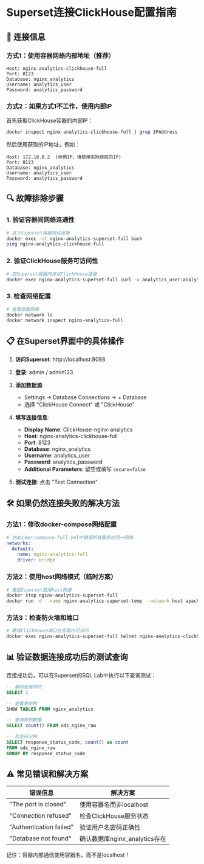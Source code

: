 # Superset连接ClickHouse配置指南

## 🔧 连接信息

### 方式1：使用容器网络内部地址（推荐）
```
Host: nginx-analytics-clickhouse-full
Port: 8123
Database: nginx_analytics
Username: analytics_user
Password: analytics_password
```

### 方式2：如果方式1不工作，使用内部IP
首先获取ClickHouse容器的内部IP：
```bash
docker inspect nginx-analytics-clickhouse-full | grep IPAddress
```
然后使用获取的IP地址，例如：
```
Host: 172.18.0.2  (示例IP，请使用实际获取的IP)
Port: 8123
Database: nginx_analytics
Username: analytics_user
Password: analytics_password
```

## 🔍 故障排除步骤

### 1. 验证容器间网络连通性
```bash
# 进入Superset容器测试连接
docker exec -it nginx-analytics-superset-full bash
ping nginx-analytics-clickhouse-full
```

### 2. 验证ClickHouse服务可访问性
```bash
# 在Superset容器内测试ClickHouse连接
docker exec nginx-analytics-superset-full curl -u analytics_user:analytics_password "http://nginx-analytics-clickhouse-full:8123/?query=SELECT%201"
```

### 3. 检查网络配置
```bash
# 查看容器网络
docker network ls
docker network inspect nginx-analytics-full
```

## 📋 在Superset界面中的具体操作

1. **访问Superset**: http://localhost:8088
2. **登录**: admin / admin123
3. **添加数据源**:
   - Settings → Database Connections → + Database
   - 选择 "ClickHouse Connect" 或 "ClickHouse"
4. **填写连接信息**:
   - **Display Name**: ClickHouse-nginx-analytics
   - **Host**: nginx-analytics-clickhouse-full
   - **Port**: 8123
   - **Database**: nginx_analytics
   - **Username**: analytics_user
   - **Password**: analytics_password
   - **Additional Parameters**: 留空或填写 `secure=false`

5. **测试连接**: 点击 "Test Connection"

## 🛠️ 如果仍然连接失败的解决方法

### 方法1：修改docker-compose网络配置
```yaml
# 在docker-compose-full.yml中确保所有服务在同一网络
networks:
  default:
    name: nginx-analytics-full
    driver: bridge
```

### 方法2：使用host网络模式（临时方案）
```bash
# 重启Superset使用host网络
docker stop nginx-analytics-superset-full
docker run -d --name nginx-analytics-superset-temp --network host apache/superset:latest
```

### 方法3：检查防火墙和端口
```bash
# 确保ClickHouse端口在容器内可访问
docker exec nginx-analytics-superset-full telnet nginx-analytics-clickhouse-full 8123
```

## 📊 验证数据连接成功后的测试查询

连接成功后，可以在Superset的SQL Lab中执行以下查询测试：

```sql
-- 基础连接测试
SELECT 1

-- 查看表结构
SHOW TABLES FROM nginx_analytics

-- 查询样例数据
SELECT count() FROM ods_nginx_raw

-- 状态码分布
SELECT response_status_code, count() as count 
FROM ods_nginx_raw 
GROUP BY response_status_code
```

## ⚠️ 常见错误和解决方案

| 错误信息 | 解决方案 |
|----------|----------|
| "The port is closed" | 使用容器名而非localhost |
| "Connection refused" | 检查ClickHouse服务状态 |
| "Authentication failed" | 验证用户名密码正确性 |
| "Database not found" | 确认数据库nginx_analytics存在 |

记住：容器内部通信使用容器名，而不是localhost！